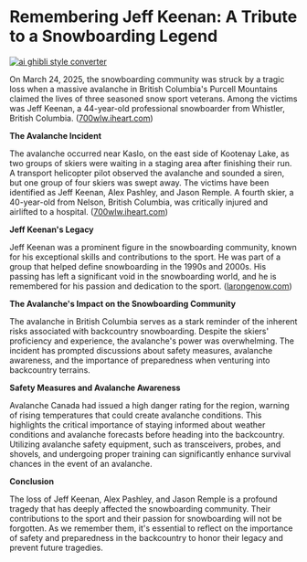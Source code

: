 # Remembering Jeff Keenan: A Tribute to a Snowboarding Legend

[![ai ghibli style converter](https://i.imgur.com/dwt8Y5G.gif)](https://witbeam.net/slzx)

On March 24, 2025, the snowboarding community was struck by a tragic loss when a massive avalanche in British Columbia's Purcell Mountains claimed the lives of three seasoned snow sport veterans. Among the victims was Jeff Keenan, a 44-year-old professional snowboarder from Whistler, British Columbia. ([700wlw.iheart.com](https://700wlw.iheart.com/content/2025-03-26-massive-avalanche-kills-three-skiers/?utm_source=openai))

**The Avalanche Incident**

The avalanche occurred near Kaslo, on the east side of Kootenay Lake, as two groups of skiers were waiting in a staging area after finishing their run. A transport helicopter pilot observed the avalanche and sounded a siren, but one group of four skiers was swept away. The victims have been identified as Jeff Keenan, Alex Pashley, and Jason Remple. A fourth skier, a 40-year-old from Nelson, British Columbia, was critically injured and airlifted to a hospital. ([700wlw.iheart.com](https://700wlw.iheart.com/content/2025-03-26-massive-avalanche-kills-three-skiers/?utm_source=openai))

**Jeff Keenan's Legacy**

Jeff Keenan was a prominent figure in the snowboarding community, known for his exceptional skills and contributions to the sport. He was part of a group that helped define snowboarding in the 1990s and 2000s. His passing has left a significant void in the snowboarding world, and he is remembered for his passion and dedication to the sport. ([larongenow.com](https://larongenow.com/2025/03/26/three-b-c-avalanche-victims-identified-as-snow-sport-industry-veterans/?utm_source=openai))

**The Avalanche's Impact on the Snowboarding Community**

The avalanche in British Columbia serves as a stark reminder of the inherent risks associated with backcountry snowboarding. Despite the skiers' proficiency and experience, the avalanche's power was overwhelming. The incident has prompted discussions about safety measures, avalanche awareness, and the importance of preparedness when venturing into backcountry terrains.

**Safety Measures and Avalanche Awareness**

Avalanche Canada had issued a high danger rating for the region, warning of rising temperatures that could create avalanche conditions. This highlights the critical importance of staying informed about weather conditions and avalanche forecasts before heading into the backcountry. Utilizing avalanche safety equipment, such as transceivers, probes, and shovels, and undergoing proper training can significantly enhance survival chances in the event of an avalanche.

**Conclusion**

The loss of Jeff Keenan, Alex Pashley, and Jason Remple is a profound tragedy that has deeply affected the snowboarding community. Their contributions to the sport and their passion for snowboarding will not be forgotten. As we remember them, it's essential to reflect on the importance of safety and preparedness in the backcountry to honor their legacy and prevent future tragedies.